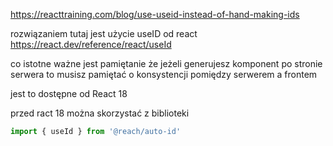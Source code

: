 https://reacttraining.com/blog/use-useid-instead-of-hand-making-ids

rozwiązaniem tutaj jest użycie useID od react https://react.dev/reference/react/useId

co istotne ważne jest pamiętanie że jeżeli generujesz komponent po stronie serwera to musisz pamiętać o konsystencji pomiędzy serwerem a frontem 

jest to dostępne od React 18 

przed ract 18 można skorzystać z biblioteki 

```ts
import { useId } from '@reach/auto-id'
```